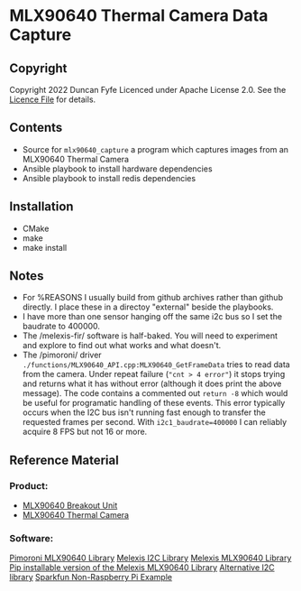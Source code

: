 # MLX90640 Thermal Camera Data Capture

## Copyright

Copyright 2022 Duncan Fyfe
Licenced under Apache License 2.0.
See the [Licence File](https://github.com/DuncanFyfe/mlx90640_capture/blob/93a9fd8f3e41666e31f22dee7868ddbb59e20e77/LICENSE) for details.

## Contents

*  Source for `mlx90640_capture` a program which captures images from an MLX90640 Thermal Camera
*  Ansible playbook to install hardware dependencies
*  Ansible playbook to install redis dependencies

## Installation

*  CMake
*  make
*  make install

## Notes 

*  For %REASONS I usually build from github archives rather than github directly.  I place these in a directoy "external" beside the playbooks.
*  I have more than one sensor hanging off the same i2c bus so I set the baudrate to 400000.
*  The /melexis-fir/ software is half-baked. You will need to experiment and explore to find out what works and what doesn't.
*  The /pimoroni/ driver `./functions/MLX90640_API.cpp:MLX90640_GetFrameData` tries to read data from the camera.  Under repeat failure (`"cnt > 4 error"`) it stops trying and returns what it has without error (although it does print the above message).  The code contains a commented out `return -8` which would be useful for programatic handling of these events.  This error typically occurs when the I2C bus isn't running fast enough to transfer the requested frames per second. With `i2c1_baudrate=400000` I can reliably acquire 8 FPS but not 16 or more.


## Reference Material

### Product:
*  [MLX90640 Breakout Unit](https://shop.pimoroni.com/products/mlx90640-thermal-camera-breakout?variant=12536948654163)
*  [MLX90640 Thermal Camera](https://www.melexis.com/en/product/mlx90640/far-infrared-thermal-sensor-array)

### Software:
 [Pimoroni MLX90640 Library](https://github.com/pimoroni/mlx90640-library)
 [Melexis I2C Library](https://github.com/melexis-fir/mlx90640-driver-devicetree-py)
 [Melexis MLX90640 Library](https://github.com/melexis-fir/mlx90640-driver-py)
 [Pip installable version of the Melexis MLX90640 Library](https://pypi.org/project/mlx90640-driver/)
 [Alternative I2C library](http://www.airspayce.com/mikem/bcm2835/)
 [Sparkfun Non-Raspberry Pi Example](https://github.com/sparkfun/SparkFun_MLX90640_Arduino_Example)
